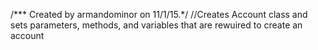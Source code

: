 /*** Created by armandominor on 11/1/15.*/
//Creates Account class and sets parameters, methods, and variables that are rewuired to create an account
